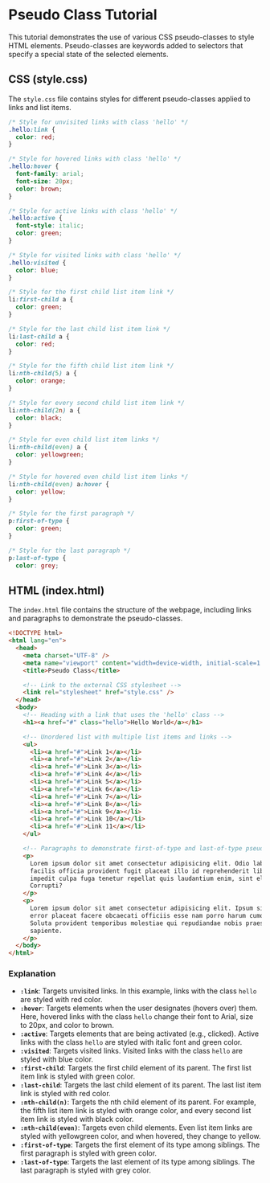 # Pseudo Class Tutorial

This tutorial demonstrates the use of various CSS pseudo-classes to style HTML elements. Pseudo-classes are keywords added to selectors that specify a special state of the selected elements.

## CSS (style.css)

The `style.css` file contains styles for different pseudo-classes applied to links and list items.

```css
/* Style for unvisited links with class 'hello' */
.hello:link {
  color: red;
}

/* Style for hovered links with class 'hello' */
.hello:hover {
  font-family: arial;
  font-size: 20px;
  color: brown;
}

/* Style for active links with class 'hello' */
.hello:active {
  font-style: italic;
  color: green;
}

/* Style for visited links with class 'hello' */
.hello:visited {
  color: blue;
}

/* Style for the first child list item link */
li:first-child a {
  color: green;
}

/* Style for the last child list item link */
li:last-child a {
  color: red;
}

/* Style for the fifth child list item link */
li:nth-child(5) a {
  color: orange;
}

/* Style for every second child list item link */
li:nth-child(2n) a {
  color: black;
}

/* Style for even child list item links */
li:nth-child(even) a {
  color: yellowgreen;
}

/* Style for hovered even child list item links */
li:nth-child(even) a:hover {
  color: yellow;
}

/* Style for the first paragraph */
p:first-of-type {
  color: green;
}

/* Style for the last paragraph */
p:last-of-type {
  color: grey;
```

## HTML (index.html)

The `index.html` file contains the structure of the webpage, including links and paragraphs to demonstrate the pseudo-classes.

```html
<!DOCTYPE html>
<html lang="en">
  <head>
    <meta charset="UTF-8" />
    <meta name="viewport" content="width=device-width, initial-scale=1.0" />
    <title>Pseudo Class</title>

    <!-- Link to the external CSS stylesheet -->
    <link rel="stylesheet" href="style.css" />
  </head>
  <body>
    <!-- Heading with a link that uses the 'hello' class -->
    <h1><a href="#" class="hello">Hello World</a></h1>

    <!-- Unordered list with multiple list items and links -->
    <ul>
      <li><a href="#">Link 1</a></li>
      <li><a href="#">Link 2</a></li>
      <li><a href="#">Link 3</a></li>
      <li><a href="#">Link 4</a></li>
      <li><a href="#">Link 5</a></li>
      <li><a href="#">Link 6</a></li>
      <li><a href="#">Link 7</a></li>
      <li><a href="#">Link 8</a></li>
      <li><a href="#">Link 9</a></li>
      <li><a href="#">Link 10</a></li>
      <li><a href="#">Link 11</a></li>
    </ul>

    <!-- Paragraphs to demonstrate first-of-type and last-of-type pseudo-classes -->
    <p>
      Lorem ipsum dolor sit amet consectetur adipisicing elit. Odio laborum
      facilis officia provident fugit placeat illo id reprehenderit libero
      impedit culpa fuga tenetur repellat quis laudantium enim, sint eligendi.
      Corrupti?
    </p>
    <p>
      Lorem ipsum dolor sit amet consectetur adipisicing elit. Ipsum similique
      error placeat facere obcaecati officiis esse nam porro harum cumque.
      Soluta provident temporibus molestiae qui repudiandae nobis praesentium ex
      sapiente.
    </p>
  </body>
</html>
```

### Explanation

- **`:link`**: Targets unvisited links. In this example, links with the class `hello` are styled with red color.
- **`:hover`**: Targets elements when the user designates (hovers over) them. Here, hovered links with the class `hello` change their font to Arial, size to 20px, and color to brown.
- **`:active`**: Targets elements that are being activated (e.g., clicked). Active links with the class `hello` are styled with italic font and green color.
- **`:visited`**: Targets visited links. Visited links with the class `hello` are styled with blue color.
- **`:first-child`**: Targets the first child element of its parent. The first list item link is styled with green color.
- **`:last-child`**: Targets the last child element of its parent. The last list item link is styled with red color.
- **`:nth-child(n)`**: Targets the nth child element of its parent. For example, the fifth list item link is styled with orange color, and every second list item link is styled with black color.
- **`:nth-child(even)`**: Targets even child elements. Even list item links are styled with yellowgreen color, and when hovered, they change to yellow.
- **`:first-of-type`**: Targets the first element of its type among siblings. The first paragraph is styled with green color.
- **`:last-of-type`**: Targets the last element of its type among siblings. The last paragraph is styled with grey color.
